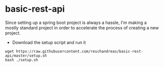 # basic-rest-api

Since setting up a spring boot project is always a hassle, I'm making a mostly standard project in order to accelerate
the process of creating a new project.

- Download the setup script and run it
```
wget https://raw.githubusercontent.com/reschandreas/basic-rest-api/master/setup.sh
bash ./setup.sh
```